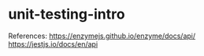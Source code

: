 # unit-testing-intro
References:
https://enzymejs.github.io/enzyme/docs/api/<br />
https://jestjs.io/docs/en/api
